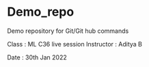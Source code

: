 # Demo_repo
Demo repository for Git/Git hub commands 

Class : ML C36 live session
Instructor : Aditya B

Date : 30th Jan 2022
